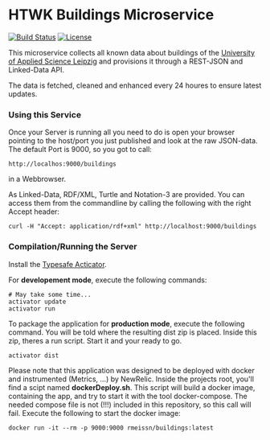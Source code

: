 HTWK Buildings Microservice
=================================
[![Build Status](https://snap-ci.com/HTWK-App/BuildingsService/branch/master/build_image)](https://snap-ci.com/HTWK-App/BuildingsService/branch/master)
[![License](https://img.shields.io/badge/license-GPLv3-blue.svg)](https://github.com/HTWK-App/BuildingsService/blob/master/LICENSE)

This microservice collects all known data about buildings of the [University of Applied Science Leipzig](https://www.htwk-leipzig.de/en) and provisions it through a REST-JSON and Linked-Data API.

The data is fetched, cleaned and enhanced every 24 houres to ensure latest updates.

### Using this Service ###

Once your Server is running all you need to do is open your browser pointing to the host/port you just published and look at the raw JSON-data. The default Port is 9000, so you got to call:

``` http://localhos:9000/buildings ```

in a Webbrowser.

As Linked-Data, RDF/XML, Turtle and Notation-3 are provided. You can access them from the commandline by calling the following with the right Accept header:

```
curl -H "Accept: application/rdf+xml" http://localhost:9000/buildings
```

### Compilation/Running the Server  ###

Install the [Typesafe Acticator](//www.playframework.com/documentation/2.3.x/Installing).

For **developement mode**, execute the following commands:

``` 
# May take some time...
activator update
activator run 
```

To package the application for **production mode**, execute the following command. You will be told where the resulting dist zip is placed. Inside this zip, theres a run script. Start it and your ready to go.

```
activator dist
```

Please note that this application was designed to be deployed with docker and instrumented (Metrics, ...) by NewRelic. Inside the projects root, you'll find a scipt named **dockerDeploy.sh**. This script will build a docker image, containing the app, and try to start it with the tool docker-compose. The needed compose file is not (!!!) included in this repository, so this call will fail. Execute the following to start the docker image:

```
docker run -it --rm -p 9000:9000 rmeissn/buildings:latest
```
